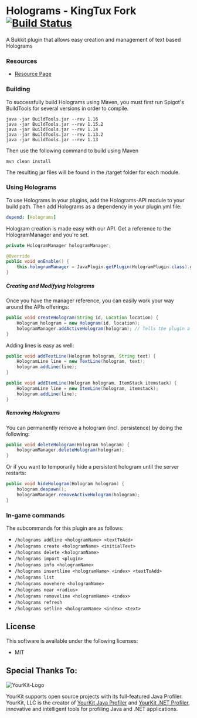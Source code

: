 # Holograms - KingTux Fork [![Build Status](https://ci.kingtux.dev/buildStatus/icon?job=Holograms)](https://ci.kingtux.dev/job/Holograms/)
A Bukkit plugin that allows easy creation and management of text based Holograms

### Resources

* [Resource Page](https://www.spigotmc.org/resources/holograms.4924/)

### Building

To successfully build Holograms using Maven, you must first run Spigot's BuildTools for several versions in order to compile.

```
java -jar BuildTools.jar --rev 1.16
java -jar BuildTools.jar --rev 1.15.2
java -jar BuildTools.jar --rev 1.14
java -jar BuildTools.jar --rev 1.13.2
java -jar BuildTools.jar --rev 1.13
```

Then use the following command to build using Maven
```
mvn clean install
```

The resulting jar files will be found in the /target folder for each module.

### Using Holograms

To use Holograms in your plugins, add the Holograms-API module to your build path. Then add Holograms as a dependency in your plugin.yml file:

```yml
depend: [Holograms]
```

Hologram creation is made easy with our API. Get a reference to the HologramManager and you're set.

```java
private HologramManager hologramManager;

@Override
public void onEnable() {
    this.hologramManager = JavaPlugin.getPlugin(HologramPlugin.class).getHologramManager();
}
```

##### Creating and Modifying Holograms

Once you have the manager reference, you can easily work your way around the APIs offerings:

```java
public void createHologram(String id, Location location) {
    Hologram hologram = new Hologram(id, location);
    hologramManager.addActiveHologram(hologram); // Tells the plugin a new Hologram was added
}
```

Adding lines is easy as well:

```java
public void addTextLine(Hologram hologram, String text) {
    HologramLine line = new TextLine(hologram, text);
    hologram.addLine(line);
}

public void addItemLine(Hologram hologram, ItemStack itemstack) {
    HologramLine line = new ItemLine(hologram, itemstack);
    hologram.addLine(line);
}
```

##### Removing Holograms

You can permanently remove a hologram (incl. persistence) by doing the following:

```java
public void deleteHologram(Hologram hologram) {
    hologramManager.deleteHologram(hologram);
}
```

Or if you want to temporarily hide a persistent hologram until the server restarts:

```java
public void hideHologram(Hologram hologram) {
    hologram.despawn();
    hologramManager.removeActiveHologram(hologram);
}
```

### In-game commands
The subcommands for this plugin are as follows:

* `/holograms addline <hologramName> <textToAdd>`
* `/holograms create <hologramName> <initialText>`
* `/holograms delete <hologramName>`
* `/holograms import <plugin>`
* `/holograms info <hologramName>`
* `/holograms insertline <hologramName> <index> <textToAdd>`
* `/holograms list`
* `/holograms movehere <hologramName>`
* `/holograms near <radius>`
* `/holograms removeline <hologramName> <index>`
* `/holograms refresh`
* `/holograms setline <hologramName> <index> <text>`


## License ##
This software is available under the following licenses:

* MIT

Special Thanks To:
-------------

![YourKit-Logo](https://www.yourkit.com/images/yklogo.png)

YourKit supports open source projects with its full-featured Java Profiler. YourKit, LLC is the creator of [YourKit Java Profiler](https://www.yourkit.com/java/profiler/) and [YourKit .NET Profiler](https://www.yourkit.com/.net/profiler/), innovative and intelligent tools for profiling Java and .NET applications.
